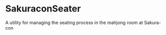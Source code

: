 SakuraconSeater
==========

A utility for managing the seating process in the mahjong room at Sakura-con

